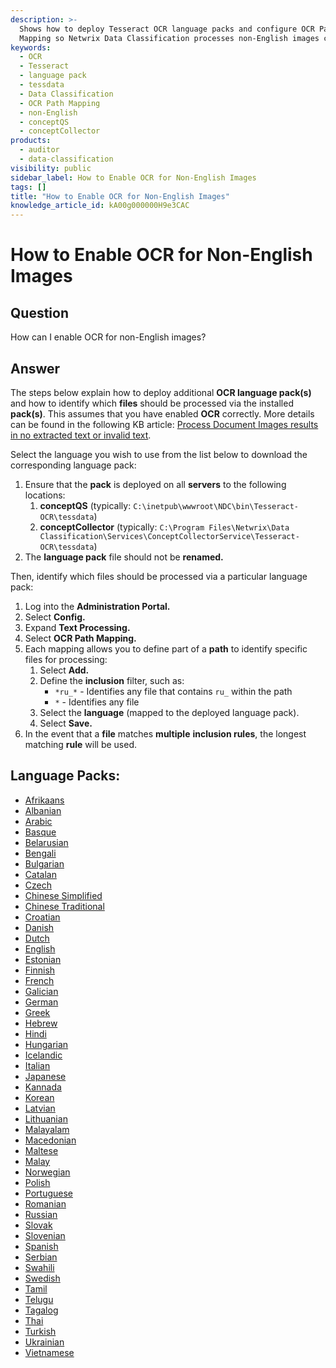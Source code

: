 ```yaml
---
description: >-
  Shows how to deploy Tesseract OCR language packs and configure OCR Path
  Mapping so Netwrix Data Classification processes non‑English images correctly.
keywords:
  - OCR
  - Tesseract
  - language pack
  - tessdata
  - Data Classification
  - OCR Path Mapping
  - non‑English
  - conceptQS
  - conceptCollector
products:
  - auditor
  - data-classification
visibility: public
sidebar_label: How to Enable OCR for Non-English Images
tags: []
title: "How to Enable OCR for Non-English Images"
knowledge_article_id: kA00g000000H9e3CAC
---
```


# How to Enable OCR for Non-English Images

## Question

How can I enable OCR for non-English images?

## Answer

The steps below explain how to deploy additional **OCR language pack(s)** and how to identify which **files** should be processed via the installed **pack(s)**. This assumes that you have enabled **OCR** correctly. More details can be found in the following KB article: [Process Document Images results in no extracted text or invalid text](https://docs.netwrix.com/docs/kb/auditor/process-document-images-results-in-no-extracted-text-or-invalid-text.md).

Select the language you wish to use from the list below to download the corresponding language pack:

1. Ensure that the **pack** is deployed on all **servers** to the following locations:
   1. **conceptQS** (typically: `C:\inetpub\wwwroot\NDC\bin\Tesseract-OCR\tessdata`)
   2. **conceptCollector** (typically: `C:\Program Files\Netwrix\Data Classification\Services\ConceptCollectorService\Tesseract-OCR\tessdata`)
2. The **language pack** file should not be **renamed.**

Then, identify which files should be processed via a particular language pack:

1. Log into the **Administration Portal.**
2. Select **Config.**
3. Expand **Text Processing.**
4. Select **OCR Path Mapping.**
5. Each mapping allows you to define part of a **path** to identify specific files for processing:
   1. Select **Add.**
   2. Define the **inclusion** filter, such as:
      - `*ru_*` - Identifies any file that contains `ru_` within the path
      - `*` - Identifies any file
   3. Select the **language** (mapped to the deployed language pack).
   4. Select **Save.**
6. In the event that a **file** matches **multiple** **inclusion rules**, the longest matching **rule** will be used.

## Language Packs:

- [Afrikaans](https://www.netwrix.com/download/products/DDC/TesseractLanguagePacks/afr.traineddata)
- [Albanian](https://www.netwrix.com/download/products/DDC/TesseractLanguagePacks/sqi.traineddata)
- [Arabic](https://www.netwrix.com/download/products/DDC/TesseractLanguagePacks/ara.traineddata)
- [Basque](https://www.netwrix.com/download/products/DDC/TesseractLanguagePacks/eus.traineddata)
- [Belarusian](https://www.netwrix.com/download/products/DDC/TesseractLanguagePacks/bel.traineddata)
- [Bengali](https://www.netwrix.com/download/products/DDC/TesseractLanguagePacks/ben.traineddata)
- [Bulgarian](https://www.netwrix.com/download/products/DDC/TesseractLanguagePacks/bul.traineddata)
- [Catalan](https://www.netwrix.com/download/products/DDC/TesseractLanguagePacks/cat.traineddata)
- [Czech](https://www.netwrix.com/download/products/DDC/TesseractLanguagePacks/ces.traineddata)
- [Chinese Simplified](https://www.netwrix.com/download/products/DDC/TesseractLanguagePacks/chi_sim.traineddata)
- [Chinese Traditional](https://www.netwrix.com/download/products/DDC/TesseractLanguagePacks/chi_tra.traineddata)
- [Croatian](https://www.netwrix.com/download/products/DDC/TesseractLanguagePacks/hrv.traineddata)
- [Danish](https://www.netwrix.com/download/products/DDC/TesseractLanguagePacks/dan.traineddata)
- [Dutch](https://www.netwrix.com/download/products/DDC/TesseractLanguagePacks/nld.traineddata)
- [English](https://www.netwrix.com/download/products/DDC/TesseractLanguagePacks/eng.traineddata)
- [Estonian](https://www.netwrix.com/download/products/DDC/TesseractLanguagePacks/est.traineddata)
- [Finnish](https://www.netwrix.com/download/products/DDC/TesseractLanguagePacks/fin.traineddata)
- [French](https://www.netwrix.com/download/products/DDC/TesseractLanguagePacks/fra.traineddata)
- [Galician](https://www.netwrix.com/download/products/DDC/TesseractLanguagePacks/glg.traineddata)
- [German](https://www.netwrix.com/download/products/DDC/TesseractLanguagePacks/deu.traineddata)
- [Greek](https://www.netwrix.com/download/products/DDC/TesseractLanguagePacks/ell.traineddata)
- [Hebrew](https://www.netwrix.com/download/products/DDC/TesseractLanguagePacks/heb.traineddata)
- [Hindi](https://www.netwrix.com/download/products/DDC/TesseractLanguagePacks/hin.traineddata)
- [Hungarian](https://www.netwrix.com/download/products/DDC/TesseractLanguagePacks/hun.traineddata)
- [Icelandic](https://www.netwrix.com/download/products/DDC/TesseractLanguagePacks/isl.traineddata)
- [Italian](https://www.netwrix.com/download/products/DDC/TesseractLanguagePacks/ita.traineddata)
- [Japanese](https://www.netwrix.com/download/products/DDC/TesseractLanguagePacks/jpn.traineddata)
- [Kannada](https://www.netwrix.com/download/products/DDC/TesseractLanguagePacks/kan.traineddata)
- [Korean](https://www.netwrix.com/download/products/DDC/TesseractLanguagePacks/kor.traineddata)
- [Latvian](https://www.netwrix.com/download/products/DDC/TesseractLanguagePacks/lav.traineddata)
- [Lithuanian](https://www.netwrix.com/download/products/DDC/TesseractLanguagePacks/lit.traineddata)
- [Malayalam](https://www.netwrix.com/download/products/DDC/TesseractLanguagePacks/mal.traineddata)
- [Macedonian](https://www.netwrix.com/download/products/DDC/TesseractLanguagePacks/mkd.traineddata)
- [Maltese](https://www.netwrix.com/download/products/DDC/TesseractLanguagePacks/mlt.traineddata)
- [Malay](https://www.netwrix.com/download/products/DDC/TesseractLanguagePacks/msa.traineddata)
- [Norwegian](https://www.netwrix.com/download/products/DDC/TesseractLanguagePacks/nor.traineddata)
- [Polish](https://www.netwrix.com/download/products/DDC/TesseractLanguagePacks/pol.traineddata)
- [Portuguese](https://www.netwrix.com/download/products/DDC/TesseractLanguagePacks/por.traineddata)
- [Romanian](https://www.netwrix.com/download/products/DDC/TesseractLanguagePacks/ron.traineddata)
- [Russian](https://www.netwrix.com/download/products/DDC/TesseractLanguagePacks/rus.traineddata)
- [Slovak](https://www.netwrix.com/download/products/DDC/TesseractLanguagePacks/slk.traineddata)
- [Slovenian](https://www.netwrix.com/download/products/DDC/TesseractLanguagePacks/slv.traineddata)
- [Spanish](https://www.netwrix.com/download/products/DDC/TesseractLanguagePacks/spa.traineddata)
- [Serbian](https://www.netwrix.com/download/products/DDC/TesseractLanguagePacks/srp.traineddata)
- [Swahili](https://www.netwrix.com/download/products/DDC/TesseractLanguagePacks/swa.traineddata)
- [Swedish](https://www.netwrix.com/download/products/DDC/TesseractLanguagePacks/swe.traineddata)
- [Tamil](https://www.netwrix.com/download/products/DDC/TesseractLanguagePacks/tam.traineddata)
- [Telugu](https://www.netwrix.com/download/products/DDC/TesseractLanguagePacks/tel.traineddata)
- [Tagalog](https://www.netwrix.com/download/products/DDC/TesseractLanguagePacks/tgl.traineddata)
- [Thai](https://www.netwrix.com/download/products/DDC/TesseractLanguagePacks/tha.traineddata)
- [Turkish](https://www.netwrix.com/download/products/DDC/TesseractLanguagePacks/tur.traineddata)
- [Ukrainian](https://www.netwrix.com/download/products/DDC/TesseractLanguagePacks/ukr.traineddata)
- [Vietnamese](https://www.netwrix.com/download/products/DDC/TesseractLanguagePacks/vie.traineddata)
